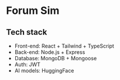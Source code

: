 # Forum Sim

## Tech stack

- Front-end: React + Tailwind + TypeScript
- Back-end: Node.js + Express
- Database: MongoDB + Mongoose
- Auth: JWT
- AI models: HuggingFace